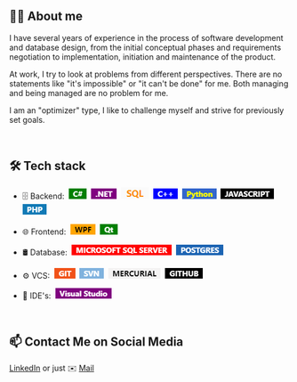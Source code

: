 ## 👨‍💻 About me 
I have several years of experience in the process of software development and database design, from the initial conceptual phases and requirements negotiation to implementation, initiation and maintenance of the product.

At work, I try to look at problems from different perspectives. There are no statements like "it's impossible" or "it can't be done" for me. Both managing and being managed are no problem for me.

I am an "optimizer" type, I like to challenge myself and strive for previously set goals.


<!--
[![Anurag's GitHub stats](https://github-readme-stats.vercel.app/api?username=adrianrzesny)](https://github.com/adrianrzesny/Adirev)

[![Top Langs](https://github-readme-stats.vercel.app/api/top-langs/?username=anuraghazra&layout=donut)](https://github.com/anuraghazra/github-readme-stats)

[![Readme Card](https://github-readme-stats.vercel.app/api/pin/?username=adrianrzesny&repo=Adirev)](https://github.com/adrianrzesny/Adirev)

[![Readme Card](https://github-readme-stats.vercel.app/api/pin/?username=adrianrzesny&repo=Elektroniczny_rejestr_faktur)](https://github.com/adrianrzesny/Elektroniczny_rejestr_faktur)

[![Readme Card](https://github-readme-stats.vercel.app/api/pin/?username=adrianrzesny&repo=Terrarium_controller)](https://github.com/adrianrzesny/Terrarium_controller)

[![Readme Card](https://github-readme-stats.vercel.app/api/pin/?username=adrianrzesny&repo=Arkanoid_game)](https://github.com/adrianrzesny/Arkanoid_game)

-->
<br>

## 🛠️ Tech stack
- 🗄 Backend:&nbsp;
<img src="images\csh.png" alt="C#">&nbsp;
<img src="images\net.png" alt=".NET">&nbsp;
<img src="images\sql.png" alt="SQL">&nbsp;
<img src="images\cpp.png" alt="C++">&nbsp;
<img src="images\python.png" alt="Python">&nbsp;
<img src="images\javascript.png" alt="JAVASCRIPT">&nbsp;
<img src="images\php.png" alt="PHP">&nbsp;

 - 🌐 Frontend:&nbsp;
<img src="images\wpf.png" alt="WPF">&nbsp;
<img src="images\qt.png" alt="Qt">&nbsp;
 
- 🛢 Database:&nbsp;
<img src="images\microsoftsqlserver.png" alt="MICROSOFT SQL SERVER">&nbsp;
<img src="images\postgres.png" alt="POSTGRES">&nbsp;

- ⚙️ VCS:&nbsp; 
<img src="images\git.png" alt="GIT">&nbsp;
<img src="images\svn.png" alt="SVN">&nbsp;
<img src="images\mercurial.png" alt="MERCURIAL">&nbsp;
<img src="images\github.png" alt="GITHUB">&nbsp; 

- 🔧 IDE's:&nbsp;
<img src="images\vs.png" alt="Visual Studio">&nbsp;

<!--
<b><span style="color:White; background:Purple;">&nbsp;&nbsp;Visual Studio&nbsp;&nbsp;</span></b> 
-->

<br>

## 📫 Contact Me on Social Media
[LinkedIn](https://pl.linkedin.com/in/adrian-rze%C5%9Bny-a06a4b15a) or just ✉️ <a href="mailto:adrian.rzesny@gmail.com">Mail</a>


<!--
**adrianrzesny/adrianrzesny** is a ✨ _special_ ✨ repository because its `README.md` (this file) appears on your GitHub profile.

Here are some ideas to get you started:

- 🔭 I’m currently working on ...
- 🌱 I’m currently learning ...
- 👯 I’m looking to collaborate on ...
- 🤔 I’m looking for help with ...
- 💬 Ask me about ...
- 📫 How to reach me: ...
- 😄 Pronouns: ...
- ⚡ Fun fact: ...
-->
